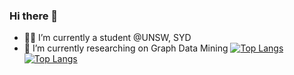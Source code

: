 ### Hi there 👋


- 👨‍🎓 I’m currently a student @UNSW, SYD
- 🌱 I’m currently researching on Graph Data Mining
[![Top Langs](https://github-readme-stats-git-masterrstaa-rickstaa.vercel.app/api/top-langs/?username=SteveTANTAN)](https://github.com/SteveTANTAN/github-readme-stats)
[![Top Langs](https://github-readme-stats.vercel.app/api?username=SteveTANTAN&theme=algolia&show_icons=true)](https://github.com/SteveTANTAN)

